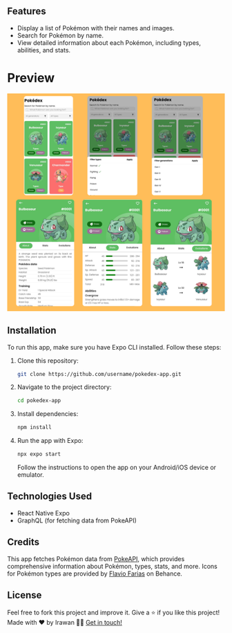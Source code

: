 ## Features

- Display a list of Pokémon with their names and images.
- Search for Pokémon by name.
- View detailed information about each Pokémon, including types, abilities, and stats.

# Preview

![App screenshot](./.readme-static/pokedex.png)

## Installation

To run this app, make sure you have Expo CLI installed. Follow these steps:

1. Clone this repository:

    ```bash
    git clone https://github.com/username/pokedex-app.git
    ```

2. Navigate to the project directory:

    ```bash
    cd pokedex-app
    ```

3. Install dependencies:

    ```bash
    npm install
    ```

4. Run the app with Expo:

    ```bash
    npx expo start
    ```

    Follow the instructions to open the app on your Android/iOS device or emulator.

## Technologies Used

- React Native Expo
- GraphQL (for fetching data from PokeAPI)

## Credits

This app fetches Pokémon data from [PokeAPI](https://pokeapi.co/), which provides comprehensive information about Pokémon, types, stats, and more.
Icons for Pokémon types are provided by [Flavio Farias](https://www.behance.net/flaviofpsj) on Behance.

## License

Feel free to fork this project and improve it. Give a ⭐️ if you like this project!
Made with ❤️ by Irawan 👋🏻 [Get in touch!](https://irawandev.my.id)